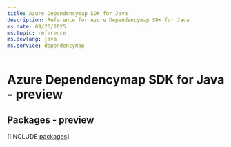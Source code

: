 ```yaml
---
title: Azure Dependencymap SDK for Java
description: Reference for Azure Dependencymap SDK for Java
ms.date: 09/26/2025
ms.topic: reference
ms.devlang: java
ms.service: dependencymap
---
```

# Azure Dependencymap SDK for Java - preview
## Packages - preview
[!INCLUDE [packages](dependencymap-index.md)]